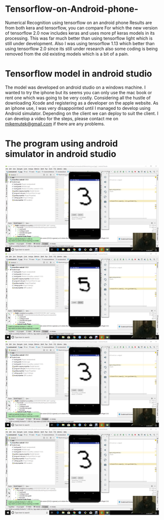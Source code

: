 # Tensorflow-on-Android-phone-
Numerical Recognition using tensorflow on an android phone
Results are from both kera and tensorflow, you can compare
For which the new version of tensorflow 2.0 now includes keras
and uses more pf keras models in its processing. This was far much
better than using tensorflow light which is still under development.
Also I was using tensorflow 1.13 which better than using tensorflow 
2.0 since its still under research also some coding is being removed
from the old existing models which is a bit of a pain.

# Tensorflow model in android studio

The model was developed on android studio on a windows machine. I wanted to try the
iphone but its seems you can only use the mac book or rent one which was going to be 
very costly. Considering all the hustle of downloading Xcode and registering as a 
developer on the apple website. As an iphone use, I was very disappointed
until I managed to develop using Android simulator. Depending on the client
we can deploy to suit the client. I can develop a video for the steps, please 
contact me on mikemutek@gmail.com if there are any problems.

# The program using android simulator in android studio


<img src = "./Android Screenshots//vlcsnap-2019-08-30-08h17m06s265.png">
<img src = "./Android Screenshots//vlcsnap-2019-08-30-08h17m15s179.png">
<img src = "./Android Screenshots//vlcsnap-2019-08-30-08h17m06s265.png">
<img src = "./Android Screenshots//vlcsnap-2019-08-30-08h17m06s265.png">
